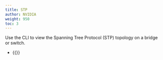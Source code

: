 ```yaml
---
title: STP
author: NVIDIA
weight: 950
toc: 3
---
```


Use the CLI to view the Spanning Tree Protocol (STP) topology on a bridge or switch.

- {{<link title="show/#netq-show-stp-topology" text="netq show stp topology">}}